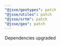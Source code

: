 ```yaml
---
"@jsse/geotypes": patch
"@jsse/utiles": patch
"@jsse/srtm": patch
"@jsse/geo": patch
---
```


Dependencies upgraded
